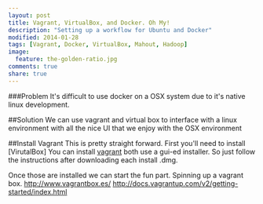 ```yaml
---
layout: post
title: Vagrant, VirtualBox, and Docker. Oh My!
description: "Setting up a workflow for Ubuntu and Docker"
modified: 2014-01-28
tags: [Vagrant, Docker, VirtualBox, Mahout, Hadoop]
image:
  feature: the-golden-ratio.jpg
comments: true
share: true
---
```

###Problem
It's difficult to use docker on a OSX system due to it's native linux development. 

##Solution
We can use vagrant and virtual box to interface with a linux environment with all the nice UI that we enjoy with the OSX environment

##Install Vagrant
This is pretty straight forward. First you'll need to install [VirutalBox] You can install [vagrant](http://www.vagrantup.com/downloads) both use a gui-ed installer. So just follow the instructions after downloading each install .dmg. 

Once those are installed we can start the fun part. Spinning up a vagrant box. 
http://www.vagrantbox.es/
http://docs.vagrantup.com/v2/getting-started/index.html
